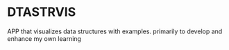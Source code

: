 # DTASTRVIS
APP that visualizes data structures with examples. primarily to develop and enhance my own learning
